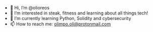 - 👋 Hi, I’m @olioreos
- 👀 I’m interested in steak, fitness and learning about all things tech!
- 🌱 I’m currently learning Python, Solidity and cybersecurity
- 📫 How to reach me: olimpo.oli@protonmail.com

<!---
olioreos/olioreos is a ✨ special ✨ repository because its `README.md` (this file) appears on your GitHub profile.
You can click the Preview link to take a look at your changes.
--->
